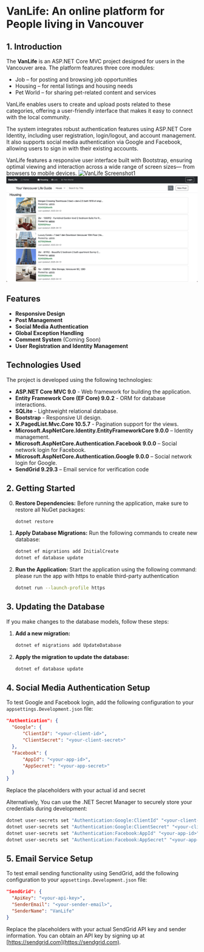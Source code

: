 # VanLife: An online platform for People living in Vancouver

## 1. Introduction

The **VanLife** is an ASP.NET Core MVC project designed for users in the Vancouver area. The platform features three core modules:
- Job – for posting and browsing job opportunities
- Housing – for rental listings and housing needs
- Pet World – for sharing pet-related content and services

VanLife enables users to create and upload posts related to these categories, offering a user-friendly interface that makes it easy to connect with the local community. 

The system integrates robust authentication features using ASP.NET Core Identity, including user registration, login/logout, and account management. It also supports social media authentication via Google and Facebook, allowing users to sign in with their existing accounts.

VanLife features a responsive user interface built with Bootstrap, ensuring optimal viewing and interaction across a wide range of screen sizes— from browsers to mobile devices.
![VanLife Screenshot1](page1.png)
![VanLife Screenshot2](page2.png)

## Features

- **Responsive Design** 
- **Post Management** 
- **Social Media Authentication**
- **Global Exception Handling**
- **Comment System** (Coming Soon)
- **User Registration and Identity Management**

## Technologies Used

The project is developed using the following technologies:
- **ASP.NET Core MVC 9.0** - Web framework for building the application.
- **Entity Framework Core (EF Core) 9.0.2** - ORM for database interactions.
- **SQLite** - Lightweight relational database.
- **Bootstrap** - Responsive UI design.
- **X.PagedList.Mvc.Core 10.5.7** - Pagination support for the views.
- **Microsoft.AspNetCore.Identity.EntityFrameworkCore 9.0.0** – Identity management.
- **Microsoft.AspNetCore.Authentication.Facebook 9.0.0** – Social network login for Facebook.
- **Microsoft.AspNetCore.Authentication.Google 9.0.0** – Social network login for Google.
- **SendGrid 9.29.3** – Email service for verification code

## 2. Getting Started

0. **Restore Dependencies:**
   Before running the application, make sure to restore all NuGet packages:
   ```sh
   dotnet restore
   ```
1. **Apply Database Migrations:**
   Run the following commands to create new database:
   ```sh
   dotnet ef migrations add InitialCreate
   dotnet ef database update
   ```
2. **Run the Application:**
   Start the application using the following command: please run the app with https to enable third-party authentication
   ```sh
   dotnet run --launch-profile https
   ```
## 3. Updating the Database

If you make changes to the database models, follow these steps:
1. **Add a new migration:**
   ```sh
   dotnet ef migrations add UpdateDatabase
   ```
2. **Apply the migration to update the database:**
   
   ```sh
   dotnet ef database update
   ```

## 4. Social Media Authentication Setup

To test Google and Facebook login, add the following configuration to your `appsettings.Development.json` file:

```json
"Authentication": {
  "Google": {
      "ClientId": "<your-client-id>",
      "ClientSecret": "<your-client-secret>"
  },
  "Facebook": {
      "AppId": "<your-app-id>",
      "AppSecret": "<your-app-secret>" 
  }
}
```
Replace the placeholders with your actual id and secret


Alternatively, You can use the .NET Secret Manager to securely store your credentials during development:

```sh
dotnet user-secrets set "Authentication:Google:ClientId" "<your-client-id>"
dotnet user-secrets set "Authentication:Google:ClientSecret" "<your-client-secret>"
dotnet user-secrets set "Authentication:Facebook:AppId" "<your-app-id>"
dotnet user-secrets set "Authentication:Facebook:AppSecret" "<your-app-secret>"
```
## 5. Email Service Setup

To test email sending functionality using SendGrid, add the following configuration to your `appsettings.Development.json` file:

```json
"SendGrid": {
  "ApiKey": "<your-api-key>",
  "SenderEmail": "<your-sender-email>",
  "SenderName": "VanLife"
}
```

Replace the placeholders with your actual SendGrid API key and sender information. You can obtain an API key by signing up at [https://sendgrid.com](https://sendgrid.com).